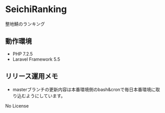 # SeichiRanking
整地鯖のランキング

## 動作環境
- PHP 7.2.5
- Laravel Framework 5.5

## リリース運用メモ
- masterブランチの更新内容は本番環境側のbash&cronで毎日本番環境に取り込むようにしています。

No License
